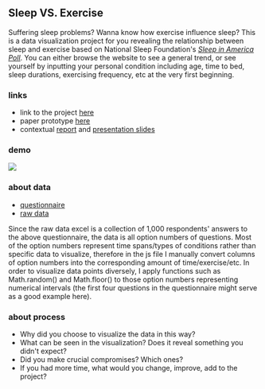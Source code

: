 ## Sleep VS. Exercise
Suffering sleep problems? Wanna know how exercise influence sleep? This is a data visualization project for you revealing the relationship between sleep and exercise based on National Sleep Foundation's [*Sleep in America Poll*](https://www.sleepfoundation.org/professionals/sleep-americar-polls/2013-exercise-and-sleep). You can either browse the website to see a general trend, or see yourself by inputting your personal condition including age, time to bed, sleep durations, exercising frequency, etc at the very first beginning.

### links
- link to the project [here](https://koapush.github.io/cdv-student/projects/data-story/)
- paper prototype [here](https://github.com/Koapush/cdv-student/blob/main/projects/data-story/paper-prototype.pdf)
- contextual [report](https://docs.google.com/document/d/1cDzqWPpsl3j5gNwE3g2FKcNkaeO5fTKNM9SC_A4lPik/edit) and [presentation slides](https://docs.google.com/presentation/d/1SB5UsZYPoDOT8SxcKB8L67YrwkyXeGYXvuoY3cEktJU/edit)

### demo  
![](gif/1.gif)

### about data
- [questionnaire](https://www.sleepfoundation.org/wp-content/uploads/2018/10/SIAQuestionnaire2013.pdf)
- [raw data](https://els-jbs-prod-cdn.jbs.elsevierhealth.com/pb/assets/raw/Health%20Advance/journals/sleh/2013SleepinAmericaPollExerciseandSleepRawDataExcel.xls) <br>

Since the raw data excel is a collection of 1,000 respondents' answers to the above questionnaire, the data is all option numbers of questions. Most of the option numbers represent time spans/types of conditions rather than specific data to visualize, therefore in the js file I manually convert columns of option numbers into the corresponding amount of time/exercise/etc. In order to visualize data points diversely, I apply functions such as Math.random() and Math.floor() to those option numbers representing numerical intervals (the first four questions in the questionnaire might serve as a good example here).

### about process
- Why did you choose to visualize the data in this way?
- What can be seen in the visualization? Does it reveal something you didn't expect?
- Did you make crucial compromises? Which ones?
- If you had more time, what would you change, improve, add to the project?
